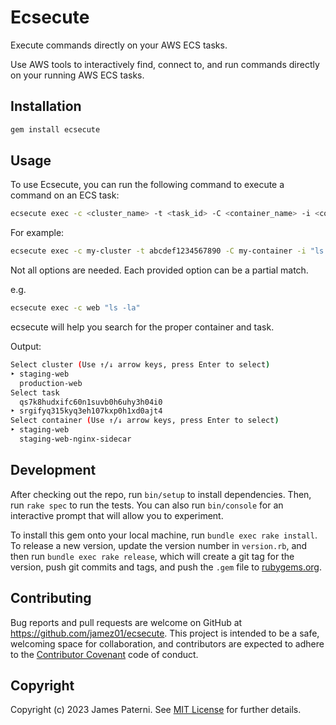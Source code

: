 # Ecsecute

Execute commands directly on your AWS ECS tasks.

Use AWS tools to interactively find, connect to, and run commands directly on your running AWS ECS tasks.

## Installation

```bash
gem install ecsecute
```

## Usage

To use Ecsecute, you can run the following command to execute a command on an ECS task:

```sh
ecsecute exec -c <cluster_name> -t <task_id> -C <container_name> -i <command>
```

For example:

```sh
ecsecute exec -c my-cluster -t abcdef1234567890 -C my-container -i "ls -la"
```

Not all options are needed.  Each provided option can be a partial match.

e.g.

```sh
ecsecute exec -c web "ls -la"
```
ecsecute will help you search for the proper container and task.

Output:
```sh
Select cluster (Use ↑/↓ arrow keys, press Enter to select)
‣ staging-web
  production-web
Select task 
  qs7k8hudxifc60n1suvb0h6uhy3h04i0
‣ srgifyq315kyq3eh107kxp0h1xd0ajt4
Select container (Use ↑/↓ arrow keys, press Enter to select)
‣ staging-web
  staging-web-nginx-sidecar
```

## Development

After checking out the repo, run `bin/setup` to install dependencies. Then, run `rake spec` to run the tests. You can also run `bin/console` for an interactive prompt that will allow you to experiment.

To install this gem onto your local machine, run `bundle exec rake install`. To release a new version, update the version number in `version.rb`, and then run `bundle exec rake release`, which will create a git tag for the version, push git commits and tags, and push the `.gem` file to [rubygems.org](https://rubygems.org).

## Contributing

Bug reports and pull requests are welcome on GitHub at https://github.com/jamez01/ecsecute. This project is intended to be a safe, welcoming space for collaboration, and contributors are expected to adhere to the [Contributor Covenant](http://contributor-covenant.org) code of conduct.

## Copyright

Copyright (c) 2023 James Paterni. See [MIT License](LICENSE.txt) for further details.
